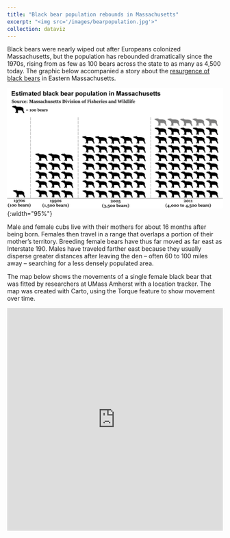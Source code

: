 ```yaml
---
title: "Black bear population rebounds in Massachusetts"
excerpt: "<img src='/images/bearpopulation.jpg'>"
collection: dataviz
---
```

Black bears were nearly wiped out after Europeans colonized Massachusetts, but the population has rebounded dramatically since the 1970s, rising from as few as 100 bears across the state to as many as 4,500 today. The graphic below accompanied a story about the [resurgence of black bears](http://www.metrowestdailynews.com/article/20150502/NEWS/150509117) in Eastern Massachusetts.

![alt text](/images/bearpopulation_full.jpg "Black bear population in Massachusetts"){:width="95%"}

Male and female cubs live with their mothers for about 16 months after being born. Females then travel in a range that overlaps a portion of their mother’s territory. Breeding female bears have thus far moved as far east as Interstate 190. Males have traveled farther east because they usually disperse greater distances after leaving the den – often 60 to 100 miles away – searching for a less densely populated area.

The map below shows the movements of a single female black bear that was fitted by researchers at UMass Amherst with a location tracker. The map was created with Carto, using the Torque feature to show movement over time.

<iframe width="100%" height="520" frameborder="0" src="https://jhaddadin.carto.com/viz/43902b1c-ef5f-11e4-88d9-0e43f3deba5a/embed_map" allowfullscreen webkitallowfullscreen mozallowfullscreen oallowfullscreen msallowfullscreen></iframe>
